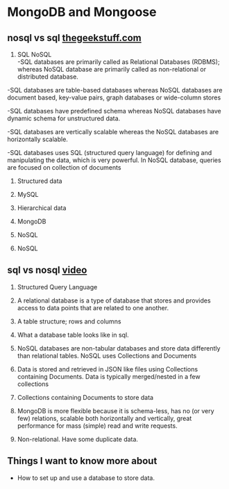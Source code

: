 # MongoDB and Mongoose  

## nosql vs sql [thegeekstuff.com](https://www.thegeekstuff.com/2014/01/sql-vs-nosql-db/?utm_source=tuicool)  

1. SQL                NoSQL  
-SQL databases are primarily called as Relational Databases (RDBMS); whereas NoSQL database are primarily called as non-relational or distributed database.  

-SQL databases are table-based databases whereas NoSQL databases are document based, key-value pairs, graph databases or wide-column stores  

-SQL databases have predefined schema whereas NoSQL databases have dynamic schema for unstructured data.  

-SQL databases are vertically scalable whereas the NoSQL databases are horizontally scalable.  

-SQL databases uses SQL (structured query language) for defining and manipulating the data, which is very powerful. In NoSQL database, queries are focused on collection of documents  

1. Structured data  

2. MySQL  

3. Hierarchical data  

4. MongoDB  

5. NoSQL  

6. NoSQL  

## sql vs nosql [video](https://www.youtube.com/watch?v=ZS_kXvOeQ5Y)  

1. Structured Query Language  

2. A relational database is a type of database that stores and provides access to data points that are related to one another.  

3. A table structure; rows and columns  

4. What a database table looks like in sql.  

5. NoSQL databases are non-tabular databases and store data differently than relational tables. NoSQL uses Collections and Documents  

6. Data is stored and retrieved in JSON like files using Collections containing Documents. Data is typically merged/nested in a few collections  

7. Collections containing Documents to store data  

8. MongoDB is more flexible because it is schema-less, has no (or very few) relations, scalable both horizontally and vertically, great performance for mass (simple) read and write requests.  

9. Non-relational. Have some duplicate data.  

## Things I want to know more about  

- How to set up and use a database to store data.
